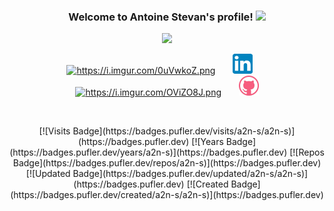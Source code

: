 <!--        ____                       __        ____ -->
<!--   __ _|___ \ _ __        ___     / /   __ _|___ \ _ __        ___ -->
<!--  / _` | __) | '_ \ _____/ __|   / /   / _` | __) | '_ \ _____/ __| -->
<!-- | (_| |/ __/| | | |_____\__ \  / /   | (_| |/ __/| | | |_____\__ \ -->
<!--  \__,_|_____|_| |_|     |___/ /_/     \__,_|_____|_| |_|     |___/ -->

<!-- greatly inspired from https://github.com/DenverCoder1/DenverCoder1 !! -->

<!-- from https://github.com/athul/waka-readme -->
<!-- from https://github.com/anuraghazra/github-readme-stats -->
<!-- from https://github.com/ABSphreak/readme-jokes -->
<!-- from https://github.com/techytushar/random-memer -->
<!-- from https://github.com/simple-icons/simple-icons#cdn-usage -->

<h3 align="center">
  Welcome to Antoine Stevan's profile!
  <img src="https://media.giphy.com/media/hvRJCLFzcasrR4ia7z/giphy.gif" width="28">
</h3>

<!-- Typing SVG by DenverCoder1 - https://github.com/DenverCoder1/readme-typing-svg -->
<p align="center">
  <a href="https://github.com/DenverCoder1/readme-typing-svg"><img src="https://readme-typing-svg.herokuapp.com/?lines=WORK%20IN%20PROGRESS;Full%20readme%20available%20soon&font=Fira%20Code&center=true&width=440&height=45&color=f75c7e&vCenter=true&size=22"></a>
</p>

<!-- Social icons section -->
<p align="center">
  <a href="https://a2n-s.github.io/" alt="https://a2n-s.github.io/"><img width="32px" alt="https://i.imgur.com/0uVwkoZ.png" title="Personal website" src="https://i.imgur.com/0uVwkoZ.png"/></a>
  &#8287;&#8287;&#8287;&#8287;&#8287;
  <a href="https://www.linkedin.com/in/antoine-stevan/" alt="https://www.linkedin.com/in/antoine-stevan/sureli"><img width="32px" alt="linkedin.png" title="LinkedIn" src="linkedin.png"/></a>
  &#8287;&#8287;&#8287;&#8287;&#8287;
  <a href="https://discord.gg/GMb9ESpa7J" alt="https://discord.gg/GMb9ESpa7J"><img width="32px" alt="https://i.imgur.com/OViZO8J.png" title="SCSC club" src="https://i.imgur.com/OViZO8J.png"/></a>
  &#8287;&#8287;&#8287;&#8287;&#8287;
  <a href="https://github.com/SuReLI" alt="https://github.com/SuReLI"><img width="32px" alt="github.png" title="SuReLI lab" src="github.png"/></a>
</p>

<br/>

<!-- from https://pufler.dev/git-badges/ -->
<p align="center">
  [![Visits Badge](https://badges.pufler.dev/visits/a2n-s/a2n-s)](https://badges.pufler.dev)
  [![Years Badge](https://badges.pufler.dev/years/a2n-s)](https://badges.pufler.dev)
  [![Repos Badge](https://badges.pufler.dev/repos/a2n-s)](https://badges.pufler.dev)
  [![Updated Badge](https://badges.pufler.dev/updated/a2n-s/a2n-s)](https://badges.pufler.dev)
  [![Created Badge](https://badges.pufler.dev/created/a2n-s/a2n-s)](https://badges.pufler.dev)
</p>

<!--<!-1- Social badges section -1->-->
<!--<!-1- Badges with custom icons - https://github.com/DenverCoder1/custom-icon-badges -1->-->
<!--<!-1- YouTube stats - https://github.com/DenverCoder1/github-readme-youtube-stats -1->-->
<!--<!-1- View counter - https://github.com/DenverCoder1/Simple-View-Counter -1->-->
<!--<!-1- Star counter - https://github.com/idealclover/GitHub-Star-Counter -1->-->
<!--<p align="center">-->
<!--  <a href="https://www.youtube.com/c/DevProTips?sub_confirmation=1">-->
<!--    <img alt="youtube subscribers" title="Subscribe to my YouTube channel" src="https://custom-icon-badges.herokuapp.com/youtube/channel/subscribers/UCipSxT7a3rn81vGLw9lqRkg?color=%23E05D44&label=SUBSCRIBE&logo=video&logoColor=white&style=for-the-badge&labelColor=CE4630"/></a>--> 
<!--  <a href="https://www.youtube.com/c/DevProTips">-->
<!--    <img alt="youtube views" title="YouTube views" src="https://custom-icon-badges.herokuapp.com/youtube/channel/views/UCipSxT7a3rn81vGLw9lqRkg?color=%23E1AD0E&logo=video&logoColor=white&style=for-the-badge&labelColor=C79600"/></a>--> 
<!--  <a href="https://github.com/DenverCoder1?tab=repositories&sort=stargazers">-->
<!--    <img alt="total stars" title="Total stars on GitHub" src="https://custom-icon-badges.herokuapp.com/badge/dynamic/json?logo=star&color=55960c&labelColor=488207&label=Stars&style=for-the-badge&query=%24.stars&url=https://api.github-star-counter.workers.dev/user/DenverCoder1"/></a>-->
<!--  <a href="https://github.com/DenverCoder1?tab=followers">-->
<!--    <img alt="followers" title="Follow me on Github" src="https://custom-icon-badges.herokuapp.com/github/followers/DenverCoder1?color=236ad3&labelColor=1155ba&style=for-the-badge&logo=person-add&label=Follow&logoColor=white"/></a>-->
<!--  <a href="https://github.com/DenverCoder1/Simple-View-Counter">-->
<!--    <img alt="views" title="GitHub profile views" src="https://freshidea.com/jonah/app/DenverCoder1-profile-views"/></a>-->
<!--</p>-->

<!-- ## 📘 My top open source projects-->

<!--<!-1- Repo info cards - https://github.com/anuraghazra/github-readme-stats -1->-->
<!--<!-1- Small repo cards (fork) - https://github.com/DenverCoder1/github-readme-stats -1->-->
<!--<p align="left">-->
<!--  <a href="https://github.com/DenverCoder1/github-readme-streak-stats"><img width="282" src="https://denvercoder1-github-readme-stats.vercel.app/api/pin/?username=DenverCoder1&repo=github-readme-streak-stats&theme=react&bg_color=1F222E&title_color=F85D7F&icon_color=F8D866&hide_border=true&show_icons=false" alt="github-readme-streak-stats"></a>-->
<!--  <a href="https://github.com/DenverCoder1/readme-typing-svg"><img width="282" src="https://denvercoder1-github-readme-stats.vercel.app/api/pin/?username=DenverCoder1&repo=readme-typing-svg&hide_border=true&bg_color=1F222E&title_color=F85D7F&icon_color=F8D866&theme=react&show_icons=false" alt="readme-typing-svg"></a>-->
<!--  <a href="https://github.com/DenverCoder1/custom-icon-badges"><img width="282" src="https://denvercoder1-github-readme-stats.vercel.app/api/pin?username=DenverCoder1&repo=custom-icon-badges&theme=react&bg_color=1F222E&title_color=F85D7F&icon_color=F8D866&hide_border=true&show_icons=false" alt="custom-icon-badges"></a>-->
<!--  <a href="https://github.com/DenverCoder1/LaTeX-Gboard-Dictionary"><img width="282" src="https://denvercoder1-github-readme-stats.vercel.app/api/pin/?username=DenverCoder1&repo=LaTeX-Gboard-Dictionary&theme=react&bg_color=1F222E&title_color=F85D7F&icon_color=F8D866&hide_border=true&show_icons=false" alt="LaTeX-Gboard-Dictionary"></a>-->
<!--  <a href="https://github.com/DenverCoder1/unicode-formatter"><img width="282" src="https://denvercoder1-github-readme-stats.vercel.app/api/pin/?username=DenverCoder1&repo=unicode-formatter&theme=react&bg_color=1F222E&title_color=F85D7F&icon_color=F8D866&hide_border=true&show_icons=false" alt="unicode-formatter"></a>-->
<!--  <a href="https://github.com/DenverCoder1/table2ascii"><img width="282" src="https://denvercoder1-github-readme-stats.vercel.app/api/pin/?username=DenverCoder1&repo=table2ascii&theme=react&bg_color=1F222E&title_color=F85D7F&icon_color=F8D866&hide_border=true&show_icons=false" alt="table2ascii"></a>-->
<!--</p>-->

<!--<p align="left">-->
<!--  <a href="https://github.com/DenverCoder1?tab=repositories&sort=stargazers"><img alt="All Repositories" title="All Repositories" src="https://custom-icon-badges.herokuapp.com/badge/-All%20Repos-2962FF?style=for-the-badge&logoColor=white&logo=repo"/></a>-->
<!--</p>-->

<!-- ## 📕 Top projects I've contributed to-->

<!--<!-1- Repo info cards - https://github.com/anuraghazra/github-readme-stats -1->-->
<!--<!-1- Small repo cards (fork) - https://github.com/DenverCoder1/github-readme-stats -1->-->
<!--<p align="left">-->
<!--  <a href="https://github.com/anuraghazra/github-readme-stats"><img width="282" src="https://denvercoder1-github-readme-stats.vercel.app/api/pin/?username=anuraghazra&repo=github-readme-stats&theme=react&bg_color=1F222E&title_color=F85D7F&icon_color=F8D866&hide_border=true&show_icons=false" alt="github-readme-stats"></a>-->
<!--  <a href="https://github.com/simple-icons/simple-icons"><img width="282" src="https://denvercoder1-github-readme-stats.vercel.app/api/pin/?username=simple-icons&repo=simple-icons&theme=react&bg_color=1F222E&title_color=F85D7F&icon_color=F8D866&hide_border=true&show_icons=false" alt="simple-icons"></a>-->
<!--  <a href="https://github.com/rahuldkjain/github-profile-readme-generator"><img width="282" src="https://denvercoder1-github-readme-stats.vercel.app/api/pin/?username=rahuldkjain&repo=github-profile-readme-generator&theme=react&bg_color=1F222E&title_color=F85D7F&icon_color=F8D866&hide_border=true&show_icons=false" alt="github-profile-readme-generator"></a>-->
<!--  <a href="https://github.com/nextcord/nextcord"><img width="282" src="https://denvercoder1-github-readme-stats.vercel.app/api/pin?username=nextcord&repo=nextcord&theme=react&bg_color=1F222E&title_color=F85D7F&icon_color=F8D866&hide_border=true&show_icons=false" alt="nextcord"></a>-->
<!--  <a href="https://github.com/Ashutosh00710/github-readme-activity-graph"><img width="282" src="https://denvercoder1-github-readme-stats.vercel.app/api/pin/?username=Ashutosh00710&repo=github-readme-activity-graph&theme=react&bg_color=1F222E&title_color=F85D7F&icon_color=F8D866&hide_border=true&show_icons=false" alt="github-readme-activity-graph"></a>-->
<!--  <a href="https://github.com/DXsmiley/mathbot"><img width="282" src="https://denvercoder1-github-readme-stats.vercel.app/api/pin/?username=DXsmiley&repo=mathbot&hide_border=true&bg_color=1F222E&title_color=F85D7F&icon_color=F8D866&theme=react&show_icons=false" alt="DXsmiley/mathbot"></a>-->
<!--</p>-->

<!--<p align="left">-->
<!--  <a href="https://github.com/DenverCoderOne/My-Contributions/blob/main/README.md"><img alt="All Repositories" title="All Repositories" src="https://custom-icon-badges.herokuapp.com/badge/-All%20Forks-2962FF?style=for-the-badge&logoColor=white&logo=fork"/></a>-->
<!--</p>-->

<!-- ## 🔥 Streak stats-->

<!--<!-1- GitHub Readme Streak Stats - https://github.com/DenverCoder1/github-readme-streak-stats -1->-->
<!--<p align="center">-->
<!--  <a href="https://github.com/DenverCoder1/github-readme-streak-stats">-->
<!--    <img title="🔥 Get streak stats for your profile at git.io/streak-stats" alt="DenverCoder1's streak" src="https://github-readme-streak-stats.herokuapp.com/?user=DenverCoder1&theme=monokai-metallian&hide_border=true"/>-->
<!--  </a>-->
<!--  <p align="center">🔥 Get streak stats for your profile at <a href="https://git.io/streak-stats">git.io/streak-stats</a></p>-->
<!--</p>-->

<!--<!-1- Some badges are from https://github.com/Ileriayo/markdown-badges -1->-->

<!-- ## 🛠️ My favorite tools-->

<!-- ### 👨‍💻 Programming languages-->

<!--<p>-->
<!--    <a href="https://github.com/search?q=user%3ADenverCoder1+language%3Aassembly"><img alt="MIPS Assembly" src="https://custom-icon-badges.herokuapp.com/badge/Assembly-525252.svg?logo=asm-hex&logoColor=white"></a>-->
<!--    <a href="https://github.com/search?q=user%3ADenverCoder1+language%3Abash"><img alt="Bash" src="https://img.shields.io/badge/Bash-121011.svg?logo=gnu-bash&logoColor=white"></a>-->
<!--    <a href="https://github.com/search?q=user%3ADenverCoder1+language%3Ac"><img alt="C" src="https://custom-icon-badges.herokuapp.com/badge/C-03599C.svg?logo=c-in-hexagon&logoColor=white"></a>-->
<!--    <a href="https://github.com/search?q=user%3ADenverCoder1+language%3Acpp"><img alt="C++" src="https://custom-icon-badges.herokuapp.com/badge/C++-9C033A.svg?logo=cpp2&logoColor=white"></a>-->
<!--    <a href="https://github.com/search?q=user%3ADenverCoder1+language%3Acsharp"><img alt="C#" src="https://custom-icon-badges.herokuapp.com/badge/C%23-68217A.svg?logo=cs2&logoColor=white"></a>-->
<!--    <a href="https://github.com/search?q=user%3ADenverCoder1+language%3Aceylon"><img alt="Ceylon" src="https://custom-icon-badges.herokuapp.com/badge/Ceylon-E39842.svg?logo=ceylon&logoColor=white"></a>-->
<!--    <a href="https://github.com/search?q=user%3ADenverCoder1+language%3Acss"><img alt="CSS" src="https://img.shields.io/badge/CSS-1572B6.svg?logo=css3&logoColor=white"></a>-->
<!--    <a href="https://github.com/search?q=user%3ADenverCoder1+language%3Adart"><img alt="Dart" src="https://img.shields.io/badge/Dart-15A6C4.svg?logo=dart&logoColor=white"></a>-->
<!--    <a href="https://github.com/search?q=user%3ADenverCoder1+language%3Ags"><img alt="Google Apps Script" src="https://custom-icon-badges.herokuapp.com/badge/Google%20Apps%20Script-02569B.svg?logo=color-swatch&logoColor=white"></a>-->
<!--    <a href="https://github.com/search?q=user%3ADenverCoder1+language%3Ahtml"><img alt="HTML" src="https://img.shields.io/badge/HTML-E34F26.svg?logo=html5&logoColor=white"></a>-->
<!--    <a href="https://github.com/search?q=user%3ADenverCoder1+language%3Ajava"><img alt="Java" src="https://img.shields.io/badge/Java-007396.svg?logo=java&logoColor=white"></a>-->
<!--    <a href="https://github.com/search?q=user%3ADenverCoder1+language%3Ajavascript"><img alt="JavaScript" src="https://img.shields.io/badge/JavaScript-F7DF1E.svg?logo=javascript&logoColor=black"></a>-->
<!--    <a href="https://github.com/search?q=user%3ADenverCoder1+language%3Akotlin"><img alt="Kotlin" src="https://img.shields.io/badge/Kotlin-0095D5.svg?logo=Kotlin&logoColor=white"></a>-->
<!--    <a href="https://github.com/search?q=user%3ADenverCoder1+language%3Atex"><img alt="LaTeX" src="https://img.shields.io/badge/LaTeX-008080.svg?logo=LaTeX&logoColor=white"></a>-->
<!--    <a href="https://github.com/search?q=user%3ADenverCoder1+language%3Amarkdown"><img alt="Markdown" src="https://img.shields.io/badge/Markdown-000000.svg?logo=markdown&logoColor=white"></a>-->
<!--    <a href="https://github.com/search?q=user%3ADenverCoder1+language%3Ajavascript"><img alt="Node.js" src="https://img.shields.io/badge/Node.js-43853D.svg?logo=node.js&logoColor=white"></a>-->
<!--    <a href="https://github.com/search?q=user%3ADenverCoder1+language%3Aphp"><img alt="PHP" src="https://img.shields.io/badge/PHP-777BB4.svg?logo=php&logoColor=white"></a>-->
<!--    <a href="https://github.com/search?q=user%3ADenverCoder1+language%3Aprolog"><img alt="Prolog" src="https://custom-icon-badges.herokuapp.com/badge/Prolog-E61B23.svg?logo=swi-prolog&logoColor=white"></a>-->
<!--    <a href="https://github.com/search?q=user%3ADenverCoder1+language%3Apython"><img alt="Python" src="https://img.shields.io/badge/Python-14354C.svg?logo=python&logoColor=white"></a>-->
<!--    <a href="https://github.com/search?q=user%3ADenverCoder1+language%3Ar"><img alt="R" src="https://img.shields.io/badge/R-276DC3.svg?logo=r&logoColor=white"></a>-->
<!--    <a href="https://github.com/search?q=user%3ADenverCoder1+language%3Aruby"><img alt="Ruby" src="https://img.shields.io/badge/Ruby-CC342D.svg?logo=ruby&logoColor=white"></a>-->
<!--    <a href="https://github.com/search?q=user%3ADenverCoder1+language%3Asass"><img alt="SASS" src="https://img.shields.io/badge/Sass-hotpink.svg?logo=SASS&logoColor=white"></a>-->
<!--    <a href="https://github.com/search?q=user%3ADenverCoder1+language%3Ascratch"><img alt="Scratch" src="https://img.shields.io/badge/Scratch-4D97FF.svg?logo=scratch&logoColor=white"></a>-->
<!--    <a href="https://github.com/search?q=user%3ADenverCoder1+language%3Asql"><img alt="SQL" src="https://custom-icon-badges.herokuapp.com/badge/SQL-025E8C.svg?logo=database&logoColor=white"></a>-->
<!--    <a href="https://github.com/search?q=user%3ADenverCoder1+language%3Asvg"><img alt="SVG+XML" src="https://img.shields.io/badge/SVG%2BXML-e0982c.svg?logo=svg&logoColor=white"></a>-->
<!--    <a href="https://github.com/search?q=user%3ADenverCoder1+language%3AtypeScript"><img alt="TypeScript" src="https://img.shields.io/badge/TypeScript-007ACC.svg?logo=typescript&logoColor=white"></a>-->
<!--</p>-->

<!-- ### 🧰 Frameworks and libraries-->

<!--<p>-->
<!--    <a href="#"><img alt="Arduino" src="https://img.shields.io/badge/-Arduino-00979D?logo=Arduino&logoColor=white"></a>-->
<!--    <a href="#"><img alt="Bootstrap" src="https://img.shields.io/badge/Bootstrap-7952B3.svg?logo=bootstrap&logoColor=white"></a>-->
<!--    <a href="#"><img alt="Cordova" src="https://img.shields.io/badge/-Cordova-E8E8E8?logo=apache-cordova&logoColor=black"></a>-->
<!--    <a href="#"><img alt="Electron" src="https://img.shields.io/badge/Electron-20232e.svg?logo=electron&logoColor=white"></a>-->
<!--    <a href="#"><img alt="Express.js" src="https://img.shields.io/badge/Express.js-404d59.svg?logo=express&logoColor=white"></a>-->
<!--    <a href="#"><img alt="Flutter" src="https://img.shields.io/badge/Flutter-02569B.svg?logo=flutter&logoColor=white"></a>-->
<!--    <a href="#"><img alt="GitHub Actions" src="https://img.shields.io/badge/GitHub%20Actions-2671E5.svg?logo=github%20actions&logoColor=white"></a>-->
<!--    <a href="#"><img alt="Jest" src="https://img.shields.io/badge/Jest-C21325.svg?logo=jest&logoColor=white"></a>-->
<!--    <a href="#"><img alt="JUnit" src="https://custom-icon-badges.herokuapp.com/badge/JUnit-25A162.svg?logo=check-circle&logoColor=white"></a>-->
<!--    <a href="#"><img alt="Keras" src="https://img.shields.io/badge/Keras-D00000.svg?logo=Keras&logoColor=white"></a>-->
<!--    <a href="#"><img alt="Material Design" src="https://img.shields.io/badge/Material%20Design-0081CB.svg?logo=material-design&logoColor=white"></a>-->
<!--    <a href="#"><img alt="NumPy" src="https://img.shields.io/badge/Numpy-013243.svg?logo=numpy&logoColor=white"></a>-->
<!--    <a href="#"><img alt="Pandas" src="https://img.shields.io/badge/Pandas-150458.svg?logo=pandas&logoColor=white"></a>-->
<!--    <a href="#"><img alt="PHPUnit" src="https://custom-icon-badges.herokuapp.com/badge/PHPUnit-366488.svg?logo=test-tube&logoColor=white"></a>-->
<!--    <a href="#"><img alt="Pytest" src="https://img.shields.io/badge/Pytest-0A9EDC.svg?logo=pytest&logoColor=white"></a>-->
<!--    <a href="#"><img alt="React" src="https://img.shields.io/badge/React-20232a.svg?logo=react&logoColor=%2361DAFB"></a>-->
<!--    <a href="#"><img alt="SonarLint" src="https://img.shields.io/badge/-SonarLint-CB2029?logo=sonarlint&logoColor=white"></a>-->
<!--    <a href="#"><img alt="Symfony" src="https://img.shields.io/badge/Symfony-111111.svg?logo=symfony&logoColor=white"></a>-->
<!--    <a href="#"><img alt="SymPy" src="https://img.shields.io/badge/Sympy-3B5526.svg?logo=sympy&logoColor=white"></a>-->
<!--    <a href="#"><img alt="TensorFlow" src="https://img.shields.io/badge/TensorFlow-FF6F00.svg?logo=TensorFlow&logoColor=white"></a>-->
<!--    <a href="#"><img alt="Wordpress" src="https://img.shields.io/badge/Wordpress-21759B?logo=wordpress&logoColor=white"></a>-->
<!--    <a href="#"><img alt="WPF (.Net)" src="https://img.shields.io/badge/WPF-5C2D91?logo=.net&logoColor=white"></a>-->
<!--</p>-->

<!-- ### 🗄️ Databases and cloud hosting-->

<!--<p>-->
<!--    <a href="#"><img alt="GitHub Pages" src="https://img.shields.io/badge/GitHub%20Pages-327FC7.svg?logo=github&logoColor=white"></a>-->
<!--    <a href="#"><img alt="Heroku" src="https://img.shields.io/badge/Heroku-430098.svg?logo=heroku&logoColor=white"></a>-->
<!--    <a href="#"><img alt="MongoDB" src ="https://img.shields.io/badge/MongoDB-4ea94b.svg?logo=mongodb&logoColor=white"></a>-->
<!--    <a href="#"><img alt="MySQL" src="https://img.shields.io/badge/MySQL-00f.svg?logo=mysql&logoColor=white"></a>-->
<!--    <a href="#"><img alt="Notion" src="https://img.shields.io/badge/Notion-010101.svg?logo=notion&logoColor=white"></a>-->
<!--    <a href="#"><img alt="Oracle" src ="https://img.shields.io/badge/Oracle-F00000.svg?logo=oracle&logoColor=white"></a>-->
<!--    <a href="#"><img alt="PostgreSQL" src ="https://img.shields.io/badge/PostgreSQL-316192.svg?logo=postgresql&logoColor=white"></a>-->
<!--    <a href="#"><img alt="Repl.it" src="https://img.shields.io/badge/Repl.it-0D101E.svg?logo=Replit&logoColor=white"></a>-->
<!--    <a href="#"><img alt="SQLite" src ="https://img.shields.io/badge/SQLite-07405e.svg?logo=sqlite&logoColor=white"></a>-->
<!--    <a href="#"><img alt="Vercel" src="https://img.shields.io/badge/Vercel-000000.svg?logo=vercel&logoColor=white"></a>-->
<!--</p>-->

<!-- ### 💻 Software and tools-->

<!--<p>-->
<!--    <a href="#"><img alt="Adobe" src="https://img.shields.io/badge/Adobe-FF0000.svg?logo=adobe&logoColor=white"></a>-->
<!--    <a href="#"><img alt="Android" src="https://img.shields.io/badge/Android-3DDC84?logo=android&logoColor=white"></a>-->
<!--    <a href="#"><img alt="Android Studio" src="https://img.shields.io/badge/Android%20Studio-008678.svg?logo=android-studio&logoColor=white"></a>-->
<!--    <a href="#"><img alt="Arch Linux" src="https://img.shields.io/badge/Arch%20Linux-1793D1.svg?logo=arch-linux&logoColor=white"></a>-->
<!--    <a href="#"><img alt="Audacity" src="https://img.shields.io/badge/-Audacity-0000CC?logo=audacity&logoColor=white"></a>-->
<!--    <a href="#"><img alt="Bitwarden" src="https://img.shields.io/badge/-Bitwarden-175DDC?logo=bitwarden&logoColor=white"></a>-->
<!--    <a href="#"><img alt="Brave" src="https://img.shields.io/badge/-Brave-FB542B?logo=brave&logoColor=white"></a>-->
<!--    <a href="#"><img alt="Codepen" src="https://img.shields.io/badge/Codepen-000000.svg?logo=codepen&logoColor=white"></a>-->
<!--    <a href="#"><img alt="Construct 3" src="https://img.shields.io/badge/Construct%203-00b56a.svg?logo=construct-3&logoColor=white"></a>-->
<!--    <a href="#"><img alt="Dark Reader" src="https://img.shields.io/badge/-Dark%20Reader-141E24?logo=dark-reader&logoColor=white"></a>-->
<!--    <a href="#"><img alt="Git" src="https://img.shields.io/badge/Git-F05033.svg?logo=git&logoColor=white"></a>-->
<!--    <a href="#"><img alt="Google Sheets" src="https://img.shields.io/badge/Google%20Sheets-34A853.svg?logo=google%20sheets&logoColor=white"></a>-->
<!--    <a href="#"><img alt="Inkscape" src="https://img.shields.io/badge/Inkscape-000000?logo=Inkscape&logoColor=white"></a>-->
<!--    <a href="#"><img alt="Jupyter" src="https://img.shields.io/badge/Jupyter-F37626.svg?logo=Jupyter&logoColor=white"></a>-->
<!--    <a href="#"><img alt="Mathematica" src="https://img.shields.io/badge/Mathematica-DD1100.svg?logo=wolfram-mathematica&logoColor=white"></a>-->
<!--    <a href="#"><img alt="OBS Studio" src="https://img.shields.io/badge/-OBS%20Studio-302E31?logo=obs-studio&logoColor=white"></a>-->
<!--    <a href="#"><img alt="Photopea" src="https://img.shields.io/badge/Photopea-18A497?logo=photopea&logoColor=white"></a>-->
<!--    <a href="#"><img alt="Postman" src="https://img.shields.io/badge/Postman-FF6C37?logo=postman&logoColor=white"></a>-->
<!--    <a href="#"><img alt="Stack Overflow" src="https://img.shields.io/badge/-Stack%20Overflow-FE7A16?logo=stack-overflow&logoColor=white"></a>-->
<!--    <a href="#"><img alt="Visual Studio Code" src="https://img.shields.io/badge/Visual%20Studio%20Code-0078d7.svg?logo=visual-studio-code&logoColor=white"></a>-->
<!--</p>-->

<!-- ## 📺 Latest YouTube videos-->

<!--<!-1- Feed workflow - https://github.com/gautamkrishnar/blog-post-workflow -1->-->
<!--<!-1- YouTube Cards - WIP by DenverCoder1 -1->-->

<!--<!-1- YOUTUBE:START -1->-->
<!--[![Custom Help Commands [#2] Select Menus - Python Discord Bot](https://freshidea.com/jonah/app/youtube-card/?id=xsA5QAkr-04)](https://www.youtube.com/watch?v=xsA5QAkr-04 "Custom Help Commands [#2] Select Menus - Python Discord Bot")-->
<!--[![Custom Help Commands [#1] Embeds - Python Discord Bot](https://freshidea.com/jonah/app/youtube-card/?id=TzR8At0SFQI)](https://www.youtube.com/watch?v=TzR8At0SFQI "Custom Help Commands [#1] Embeds - Python Discord Bot")-->
<!--[![Assigning Roles with Buttons - Python Discord Bot Tutorial](https://freshidea.com/jonah/app/youtube-card/?id=jMeOejBy8Hc)](https://www.youtube.com/watch?v=jMeOejBy8Hc "Assigning Roles with Buttons - Python Discord Bot Tutorial")-->
<!--[![Migrating Discord Bots from Discord.py to Nextcord](https://freshidea.com/jonah/app/youtube-card/?id=lzyd5wHzDmU)](https://www.youtube.com/watch?v=lzyd5wHzDmU "Migrating Discord Bots from Discord.py to Nextcord")-->
<!--[![Edit and RUN your code from GitHub online in seconds](https://freshidea.com/jonah/app/youtube-card/?id=0YLTILjOxIE)](https://www.youtube.com/watch?v=0YLTILjOxIE "Edit and RUN your code from GitHub online in seconds")-->
<!--[![Keeping your dependencies updated automatically with Dependabot](https://freshidea.com/jonah/app/youtube-card/?id=22XrqdIe8oQ)](https://www.youtube.com/watch?v=22XrqdIe8oQ "Keeping your dependencies updated automatically with Dependabot")<!-1- YOUTUBE:END -1->-->

<!--[<img src="https://custom-icon-badges.herokuapp.com/badge/-Subscribe-red?style=for-the-badge&logo=video&logoColor=white"/>](https://www.youtube.com/c/DevProTips?sub_confirmation=1)-->

<!-- ## 📊 Github stats-->

<!--<!-1- https://github.com/anuraghazra/github-readme-stats -1->-->
<!--<details>--> 
<!--  <summary>💻 GitHub Profile Stats</summary>-->
<!--  <br/>-->
<!--    <a href="https://github.com/anuraghazra/github-readme-stats"><img alt="DenverCoder1's Github Stats" src="https://denvercoder1-github-readme-stats.vercel.app/api/?username=DenverCoder1&show_icons=true&count_private=true&theme=react&hide_border=true&bg_color=1F222E&title_color=F85D7F&icon_color=F8D866" height="192px"/></a>-->
<!--  <a href="https://github.com/anuraghazra/github-readme-stats"><img alt="DenverCoder1's Top Languages" src="https://github-readme-stats.vercel.app/api/top-langs/?username=DenverCoder1&langs_count=8&layout=compact&theme=react&hide_border=true&bg_color=1F222E&title_color=F85D7F&icon_color=F8D866&hide=Jupyter%20Notebook" height="192px"/></a>-->
<!--  <br/>-->
<!--  <b>Note:</b> Top languages is only a metric of the languages my public code consists of and doesn't reflect experience or skill level.-->
<!--</details>-->


<!--<!-1- https://github.com/jamesgeorge007/github-activity-readme -1->-->
<!--<details>-->
<!--  <summary>⚡ Recent GitHub Activity</summary>-->
<!--  <br/>-->

<!--<!-1-START_SECTION:activity-1->-->
<!--1. 🎉 Merged PR [#298](https://github.com/DenverCoder1/jct-discord-bot/pull/298) in [DenverCoder1/jct-discord-bot](https://github.com/DenverCoder1/jct-discord-bot)-->
<!--2. 🎉 Merged PR [#24](https://github.com/nextcord/nextcord-ext-menus/pull/24) in [nextcord/nextcord-ext-menus](https://github.com/nextcord/nextcord-ext-menus)-->
<!--3. 🗣 Commented on [#28](https://github.com/DenverCoder1/unicode-formatter/issues/28) in [DenverCoder1/unicode-formatter](https://github.com/DenverCoder1/unicode-formatter)-->
<!--4. 🎉 Merged PR [#256](https://github.com/DenverCoder1/custom-icon-badges/pull/256) in [DenverCoder1/custom-icon-badges](https://github.com/DenverCoder1/custom-icon-badges)-->
<!--5. 🎉 Merged PR [#253](https://github.com/DenverCoder1/custom-icon-badges/pull/253) in [DenverCoder1/custom-icon-badges](https://github.com/DenverCoder1/custom-icon-badges)-->
<!--<!-1-END_SECTION:activity-1->-->
<!--</details>-->

<!--<!-1- https://github.com/ashutosh00710/github-readme-activity-graph -1->-->
<!--<a href="https://github.com/ashutosh00710/github-readme-activity-graph"><img alt="DenverCoder1's Activity Graph" src="https://denvercoder1-activity-graph.herokuapp.com/graph/?username=DenverCoder1&bg_color=1F222E&color=F8D866&line=F85D7F&point=FFFFFF&hide_border=true" /></a>-->

